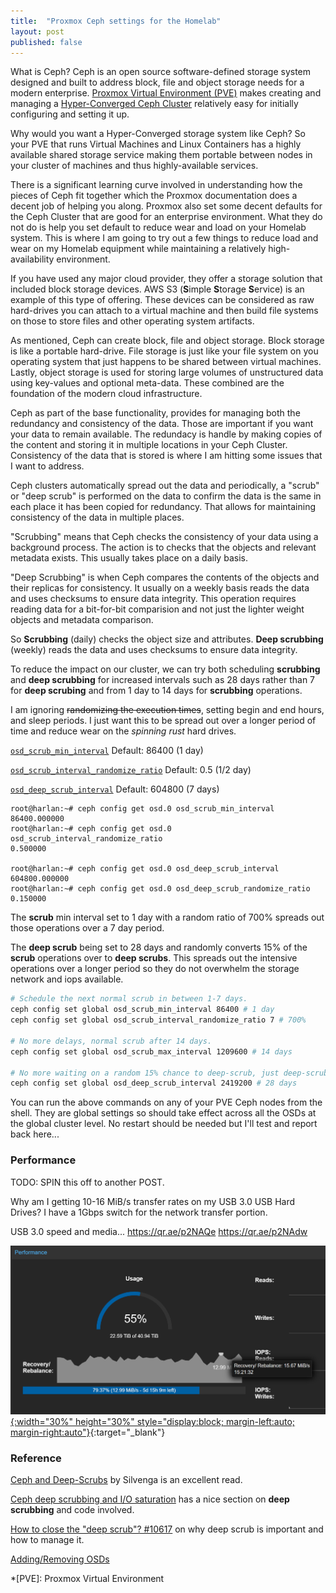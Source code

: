 ```yaml
---
title:  "Proxmox Ceph settings for the Homelab"
layout: post
published: false
---
```


What is Ceph? Ceph is an open source software-defined storage system designed and built to address block, file and object storage needs for a modern enterprise. [Proxmox Virtual Environment (PVE)](https://pve.proxmox.com/) makes creating and managing a [Hyper-Converged Ceph Cluster](https://pve.proxmox.com/pve-docs/chapter-pveceph.html) relatively easy for initially configuring and setting it up.

Why would you want a Hyper-Converged storage system like Ceph? So your PVE that runs Virtual Machines and Linux Containers has a highly available shared storage service making them portable between nodes in your cluster of machines and thus highly-available services.

There is a significant learning curve involved in understanding how the pieces of Ceph fit together which the Proxmox documentation does a decent job of helping you along. Proxmox also set some decent defaults for the Ceph Cluster that are good for an enterprise environment. What they do not do is help you set default to reduce wear and load on your Homelab system. This is where I am going to try out a few things to reduce load and wear on my Homelab equipment while maintaining a relatively high-availability environment.

<!-- excerpt-end -->

If you have used any major cloud provider, they offer a storage solution that included block storage devices. AWS S3 (**S**imple **S**torage **S**ervice) is an example of this type of offering. These devices can be considered as raw hard-drives you can attach to a virtual machine and then build file systems on those to store files and other operating system artifacts.

As mentioned, Ceph can create block, file and object storage. Block storage is like a portable hard-drive. File storage is just like your file system on you operating system that just happens to be shared between virtual machines. Lastly, object storage is used for storing large volumes of unstructured data using key-values and optional meta-data. These combined are the foundation of the modern cloud infrastructure.

Ceph as part of the base functionality, provides for managing both the redundancy and consistency of the data. Those are important if you want your data to remain available. The redundacy is handle by making copies of the content and storing it in multiple locations in your Ceph Cluster. Consistency of the data that is stored is where I am hitting some issues that I want to address.

Ceph clusters automatically spread out the data and periodically, a "scrub" or "deep scrub" is performed on the data to confirm the data is the same in each place it has been copied for redundancy. That allows for maintaining consistency of the data in multiple places.

"Scrubbing" means that Ceph checks the consistency of your data using a background process. The action is to checks that the objects and relevant metadata exists. This usually takes place on a daily basis.

"Deep Scrubbing" is when Ceph compares the contents of the objects and their replicas for consistency. It usually on a weekly basis reads the data and uses checksums to ensure data integrity. This operation requires reading data for a bit-for-bit comparision and not just the lighter weight objects and metadata comparison.

So **Scrubbing** (daily) checks the object size and attributes. **Deep scrubbing** (weekly) reads the data and uses checksums to ensure data integrity.

To reduce the impact on our cluster, we can try both scheduling **scrubbing** and **deep scrubbing** for increased intervals such as 28 days rather than 7 for **deep scrubing** and from 1 day to 14 days for **scrubbing** operations.

I am ignoring ~~randomizing the execution times~~, setting begin and end hours, and sleep periods. I just want this to be spread out over a longer period of time and reduce wear on the *spinning rust* hard drives.

[`osd_scrub_min_interval`](https://docs.ceph.com/en/reef/rados/configuration/osd-config-ref/#confval-osd_scrub_min_interval) Default: 86400 (1 day)

[`osd_scrub_interval_randomize_ratio`](https://docs.ceph.com/en/reef/rados/configuration/osd-config-ref/#confval-osd_scrub_interval_randomize_ratio) Default: 0.5 (1/2 day)

[`osd_deep_scrub_interval`](https://docs.ceph.com/en/reef/rados/configuration/osd-config-ref/#confval-osd_deep_scrub_interval) Default: 604800 (7 days)

``` shell
root@harlan:~# ceph config get osd.0 osd_scrub_min_interval
86400.000000
root@harlan:~# ceph config get osd.0 osd_scrub_interval_randomize_ratio
0.500000

root@harlan:~# ceph config get osd.0 osd_deep_scrub_interval
604800.000000
root@harlan:~# ceph config get osd.0 osd_deep_scrub_randomize_ratio
0.150000
```

The **scrub** min interval set to 1 day with a random ratio of 700% spreads out those operations over a 7 day period.

The **deep scrub** being set to 28 days and randomly converts 15% of the **scrub** operations over to **deep scrubs**. This spreads out the intensive operations over a longer period so they do not overwhelm the storage network and iops available.

``` bash
# Schedule the next normal scrub in between 1-7 days.
ceph config set global osd_scrub_min_interval 86400 # 1 day
ceph config set global osd_scrub_interval_randomize_ratio 7 # 700%

# No more delays, normal scrub after 14 days.
ceph config set global osd_scrub_max_interval 1209600 # 14 days

# No more waiting on a random 15% chance to deep-scrub, just deep-scrub.
ceph config set global osd_deep_scrub_interval 2419200 # 28 days 
```

You can run the above commands on any of your PVE Ceph nodes from the shell. They are global settings so should take effect across all the OSDs at the global cluster level. No restart should be needed but I'll test and report back here...

### Performance

TODO: SPIN this off to another POST.

Why am I getting 10-16 MiB/s transfer rates on my USB 3.0 USB Hard Drives? I have a 1Gbps switch for the network transfer portion.

USB 3.0 speed and media... https://qr.ae/p2NAQe https://qr.ae/p2NAdw

[![Ceph Recovery and Rebalance](/assets/images/ceph-recovery-rebalance-homelab.png){:width="30%" height="30%" style="display:block; margin-left:auto; margin-right:auto"}](/assets/images/ceph-recovery-rebalance-homelab.png){:target="_blank"}


### Reference

[Ceph and Deep-Scrubs](https://silvenga.com/posts/ceph-and-deep-scrubs/) by Silvenga is an excellent read.

[Ceph deep scrubbing and I/O saturation](https://www.disk91.com/2020/technology/openstack/ceph-deep-scrubbing-and-i-o-saturation/) has a nice section on **deep scrubbing** and code involved.

[How to close the "deep scrub"? #10617](https://github.com/rook/rook/discussions/10617) on why deep scrub is important and how to manage it.

[Adding/Removing OSDs](https://docs.ceph.com/en/latest/rados/operations/add-or-rm-osds/)

*[PVE]: Proxmox Virtual Environment
